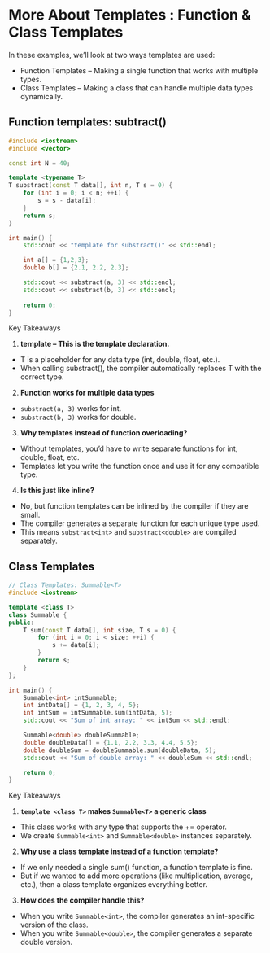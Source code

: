 # More About Templates : Function & Class Templates

In these examples, we’ll look at two ways templates are used:
- Function Templates – Making a single function that works with multiple types.
- Class Templates – Making a class that can handle multiple data types dynamically.


## Function templates: subtract()
```cpp
#include <iostream>
#include <vector>

const int N = 40;

template <typename T>
T substract(const T data[], int n, T s = 0) {
    for (int i = 0; i < n; ++i) {
        s = s - data[i];
    }
    return s;
}

int main() {
    std::cout << "template for substract()" << std::endl;

    int a[] = {1,2,3};
    double b[] = {2.1, 2.2, 2.3};

    std::cout << substract(a, 3) << std::endl;
    std::cout << substract(b, 3) << std::endl;
    
    return 0;
}
```

Key Takeaways

1. **template <typename T> – This is the template declaration.**
- T is a placeholder for any data type (int, double, float, etc.).
- When calling substract(), the compiler automatically replaces T with the correct type.

2. **Function works for multiple data types**
- `substract(a, 3)` works for int.
- `substract(b, 3)` works for double.

3. **Why templates instead of function overloading?**
- Without templates, you’d have to write separate functions for int, double, float, etc.
- Templates let you write the function once and use it for any compatible type.

4. **Is this just like inline?**
- No, but function templates can be inlined by the compiler if they are small.
- The compiler generates a separate function for each unique type used.
- This means `substract<int>` and `substract<double>` are compiled separately.

## Class Templates

```cpp
// Class Templates: Summable<T>
#include <iostream>

template <class T>
class Summable {
public:
    T sum(const T data[], int size, T s = 0) {
        for (int i = 0; i < size; ++i) {
            s += data[i];
        }
        return s;
    }
};

int main() {
    Summable<int> intSummable;
    int intData[] = {1, 2, 3, 4, 5};
    int intSum = intSummable.sum(intData, 5);
    std::cout << "Sum of int array: " << intSum << std::endl;

    Summable<double> doubleSummable;
    double doubleData[] = {1.1, 2.2, 3.3, 4.4, 5.5};
    double doubleSum = doubleSummable.sum(doubleData, 5);
    std::cout << "Sum of double array: " << doubleSum << std::endl;

    return 0;
}
```

Key Takeaways

1. **`template <class T>` makes `Summable<T>` a generic class**
- This class works with any type that supports the += operator.
- We create `Summable<int>` and `Summable<double>` instances separately.

2. **Why use a class template instead of a function template?**
- If we only needed a single sum() function, a function template is fine.
- But if we wanted to add more operations (like multiplication, average, etc.), then a class template organizes everything better.

3. **How does the compiler handle this?**
- When you write `Summable<int>`, the compiler generates an int-specific version of the class.
- When you write `Summable<double>`, the compiler generates a separate double version.
